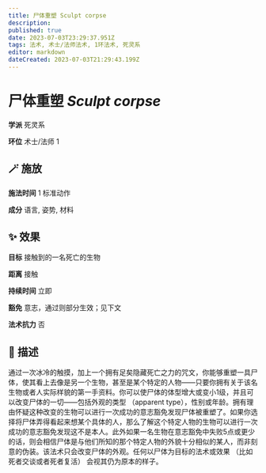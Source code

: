 ```yaml
---
title: 尸体重塑 Sculpt corpse
description: 
published: true
date: 2023-07-03T23:29:37.951Z
tags: 法术, 术士/法师法术, 1环法术, 死灵系
editor: markdown
dateCreated: 2023-07-03T21:29:43.199Z
---
```


# **尸体重塑** *Sculpt corpse*

**学派** 死灵系 

**环位** 术士/法师 1

## 🪄 施放

**施法时间** 1 标准动作

**成分** 语言, 姿势, 材料

## ✨ 效果 

**目标** 接触到的一名死亡的生物 

**距离** 接触  

**持续时间** 立即 

**豁免** 意志，通过则部分生效；见下文

**法术抗力** 否

## 📖 描述

通过一次冰冷的触摸，加上一个拥有足矣隐藏死亡之力的咒文，你能够重塑一具尸体，使其看上去像是另一个生物，甚至是某个特定的人物——只要你拥有关于该名生物或者人实际样貌的第一手资料。你可以使尸体的体型增大或变小1级，并且可以改变尸体的一切——包括外观的类型 （apparent type），性别或年龄。拥有理由怀疑这种改变的生物可以进行一次成功的意志豁免发现尸体被重塑了。如果你选择将尸体弄得看起来想某个具体的人，那么了解这个特定人物的生物可以进行一次成功的意志豁免发现这不是本人。此外如果一名生物在意志豁免中失败5点或更少的话，则会相信尸体是与他们所知的那个特定人物的外貌十分相似的某人，而非刻意的伪装。该法术只会改变尸体的外观。任何以尸体为目标的法术或效果 （比如死者交谈或者死者复活） 会视其仍为原本的样子。
    